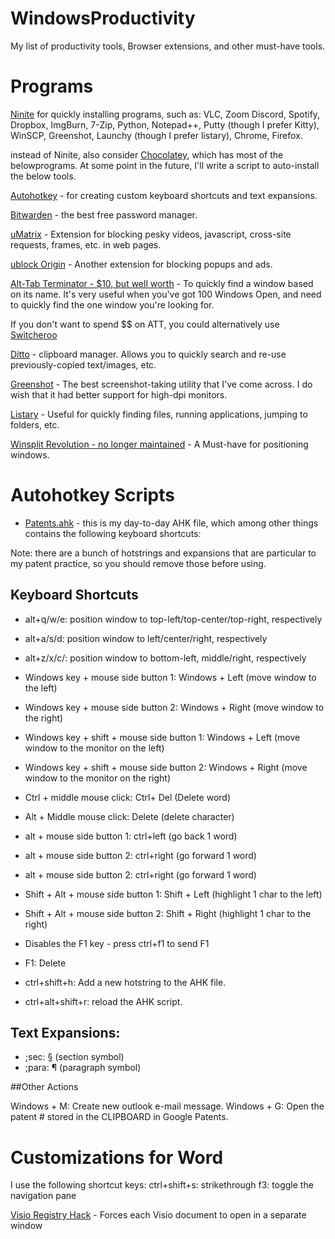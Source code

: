 # WindowsProductivity
My list of productivity tools, Browser extensions, and other must-have tools.

# Programs

[Ninite](https://ninite.com/) for quickly installing programs, such as: VLC, Zoom Discord, Spotify, Dropbox, ImgBurn, 7-Zip, Python, Notepad++, Putty (though I prefer Kitty), WinSCP, Greenshot, Launchy (though I prefer listary), Chrome, Firefox.  

 instead of Ninite, also consider [Chocolatey](https://chocolatey.org/), which has most of the belowprograms.  At some point in the future, I'll write a script to auto-install the below tools. 
 
 
[Autohotkey](https://www.autohotkey.com/) - for creating custom keyboard shortcuts and text expansions.

[Bitwarden](https://bitwarden.com/) - the best free password manager.

[uMatrix](https://chrome.google.com/webstore/detail/umatrix/ogfcmafjalglgifnmanfmnieipoejdcf?hl=en) - Extension for blocking pesky videos, javascript, cross-site requests, frames, etc. in web pages.

[ublock Origin](https://chrome.google.com/webstore/detail/ublock-origin/cjpalhdlnbpafiamejdnhcphjbkeiagm?hl=en) - Another extension for blocking popups and ads. 

[Alt-Tab Terminator - $10, but well worth](https://www.ntwind.com/software/alttabter.html) - To quickly find a window based on its name.  It's very useful when you've got 100 Windows Open, and need to quickly find the one window you're looking for. 

If you don't want to spend $$ on ATT, you could alternatively use [Switcheroo](https://github.com/kvakulo/Switcheroo)

[Ditto](https://sourceforge.net/projects/ditto-cp/) - clipboard manager.  Allows you to quickly search and re-use previously-copied text/images, etc.

[Greenshot](https://getgreenshot.org/) - The best screenshot-taking utility that I've come across.  I do wish that it had better support for high-dpi monitors.

[Listary](https://www.listary.com/) - Useful for quickly finding files, running applications, jumping to folders, etc.

[Winsplit Revolution - no longer maintained](https://winsplit-revolution.en.softonic.com/) - A Must-have for positioning windows. 

# Autohotkey Scripts 
 - [Patents.ahk](https://github.com/creeront/WindowsProductivity/blob/master/patents.ahk) - this is my day-to-day AHK file, which among other things contains the following keyboard shortcuts: 
 
 Note: there are a bunch of hotstrings and expansions that are particular to my patent practice, so you should remove those before using.
 
 ## Keyboard Shortcuts
 
* alt+q/w/e: position window to top-left/top-center/top-right, respectively
* alt+a/s/d: position window to left/center/right, respectively
* alt+z/x/c/:  position window to bottom-left, middle/right, respectively

* Windows key + mouse side button 1: Windows + Left (move window to the left)
* Windows key + mouse side button 2: Windows + Right (move window to the right)
* Windows key + shift + mouse side button 1: Windows + Left (move window to the monitor on the left)
* Windows key + shift + mouse side button 2: Windows + Right (move window to the monitor on the right)

* Ctrl + middle mouse click: Ctrl+ Del (Delete word)
* Alt + Middle mouse click: Delete (delete character)
* alt + mouse side button 1: ctrl+left (go back 1 word)
* alt + mouse side button 2: ctrl+right (go forward 1 word) 
* alt + mouse side button 2: ctrl+right (go forward 1 word) 

* Shift + Alt + mouse side button 1: Shift + Left (highlight 1 char to the left) 
* Shift + Alt + mouse side button 2: Shift + Right (highlight 1 char to the right) 

* Disables the F1 key - press ctrl+f1 to send F1
* F1: Delete

* ctrl+shift+h: Add a new hotstring to the AHK file. 
* ctrl+alt+shift+r: reload the AHK script.

## Text Expansions: 
* ;sec: § (section symbol)
* ;para: ¶ (paragraph symbol)

##Other Actions

Windows + M: Create new outlook e-mail message. 
Windows + G: Open the patent # stored in the CLIPBOARD in Google Patents.


# Customizations for Word 
  
  I use the following shortcut keys: 
    ctrl+shift+s: strikethrough 
    f3: toggle the navigation pane 
  

[Visio Registry Hack](https://aviktech.wordpress.com/2014/09/12/open-visio-documents-in-separate-windows/) - Forces each Visio document to open in a separate window 



